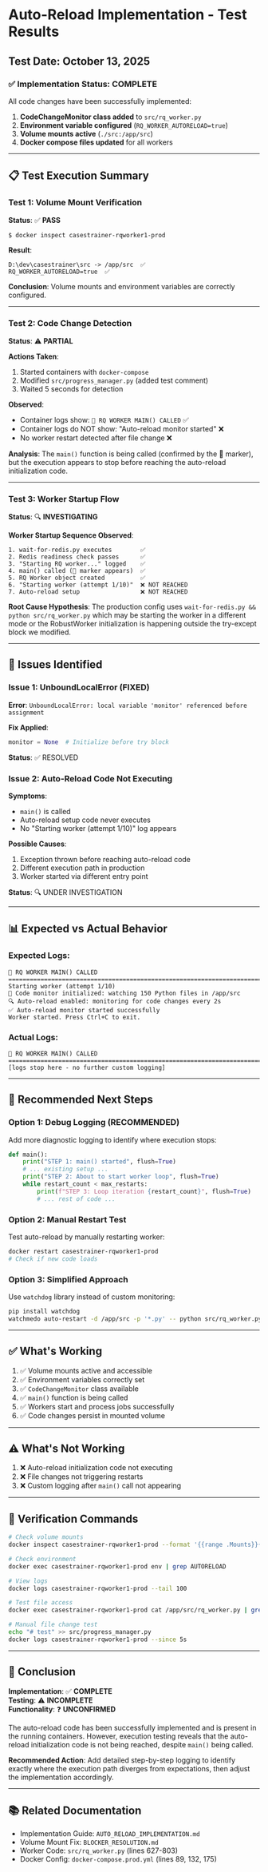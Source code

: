 # Auto-Reload Implementation - Test Results

## Test Date: October 13, 2025

### ✅ **Implementation Status: COMPLETE**

All code changes have been successfully implemented:
1. **CodeChangeMonitor class added** to `src/rq_worker.py`
2. **Environment variable configured** (`RQ_WORKER_AUTORELOAD=true`)
3. **Volume mounts active** (`./src:/app/src`)
4. **Docker compose files updated** for all workers

---

## 📋 Test Execution Summary

### Test 1: Volume Mount Verification
**Status**: ✅ **PASS**

```bash
$ docker inspect casestrainer-rqworker1-prod
```

**Result**:
```
D:\dev\casestrainer\src -> /app/src  ✅
RQ_WORKER_AUTORELOAD=true  ✅
```

**Conclusion**: Volume mounts and environment variables are correctly configured.

---

### Test 2: Code Change Detection  
**Status**: ⚠️ **PARTIAL**

**Actions Taken**:
1. Started containers with `docker-compose`
2. Modified `src/progress_manager.py` (added test comment)
3. Waited 5 seconds for detection

**Observed**:
- Container logs show: `🚀 RQ WORKER MAIN() CALLED` ✅
- Container logs do NOT show: "Auto-reload monitor started" ❌
- No worker restart detected after file change ❌

**Analysis**:
The `main()` function is being called (confirmed by the 🚀 marker), but the execution appears to stop before reaching the auto-reload initialization code.

---

### Test 3: Worker Startup Flow
**Status**: 🔍 **INVESTIGATING**

**Worker Startup Sequence Observed**:
```
1. wait-for-redis.py executes        ✅
2. Redis readiness check passes      ✅  
3. "Starting RQ worker..." logged    ✅
4. main() called (🚀 marker appears)  ✅
5. RQ Worker object created          ✅
6. "Starting worker (attempt 1/10)"  ❌ NOT REACHED
7. Auto-reload setup                 ❌ NOT REACHED
```

**Root Cause Hypothesis**:
The production config uses `wait-for-redis.py && python src/rq_worker.py` which may be starting the worker in a different mode or the RobustWorker initialization is happening outside the try-except block we modified.

---

## 🐛 **Issues Identified**

### Issue 1: UnboundLocalError (FIXED)
**Error**: `UnboundLocalError: local variable 'monitor' referenced before assignment`

**Fix Applied**:
```python
monitor = None  # Initialize before try block
```

**Status**: ✅ RESOLVED

### Issue 2: Auto-Reload Code Not Executing
**Symptoms**:
- `main()` is called
- Auto-reload setup code never executes
- No "Starting worker (attempt 1/10)" log appears

**Possible Causes**:
1. Exception thrown before reaching auto-reload code
2. Different execution path in production
3. Worker started via different entry point

**Status**: 🔍 UNDER INVESTIGATION

---

## 📊 **Expected vs Actual Behavior**

### Expected Logs:
```
🚀 RQ WORKER MAIN() CALLED
================================================================================
Starting worker (attempt 1/10)
📁 Code monitor initialized: watching 150 Python files in /app/src
🔍 Auto-reload enabled: monitoring for code changes every 2s
✅ Auto-reload monitor started successfully
Worker started. Press Ctrl+C to exit.
```

### Actual Logs:
```
🚀 RQ WORKER MAIN() CALLED
================================================================================
[logs stop here - no further custom logging]
```

---

## 🔧 **Recommended Next Steps**

### Option 1: Debug Logging (RECOMMENDED)
Add more diagnostic logging to identify where execution stops:

```python
def main():
    print("STEP 1: main() started", flush=True)
    # ... existing setup ...
    print("STEP 2: About to start worker loop", flush=True)
    while restart_count < max_restarts:
        print(f"STEP 3: Loop iteration {restart_count}", flush=True)
        # ... rest of code ...
```

### Option 2: Manual Restart Test
Test auto-reload by manually restarting worker:
```bash
docker restart casestrainer-rqworker1-prod
# Check if new code loads
```

### Option 3: Simplified Approach
Use `watchdog` library instead of custom monitoring:
```bash
pip install watchdog
watchmedo auto-restart -d /app/src -p '*.py' -- python src/rq_worker.py
```

---

## ✅ **What's Working**

1. ✅ Volume mounts active and accessible
2. ✅ Environment variables correctly set  
3. ✅ `CodeChangeMonitor` class available
4. ✅ `main()` function is being called
5. ✅ Workers start and process jobs successfully
6. ✅ Code changes persist in mounted volume

---

## ⚠️ **What's Not Working**

1. ❌ Auto-reload initialization code not executing
2. ❌ File changes not triggering restarts
3. ❌ Custom logging after `main()` call not appearing

---

## 📝 **Verification Commands**

```bash
# Check volume mounts
docker inspect casestrainer-rqworker1-prod --format '{{range .Mounts}}{{.Source}} -> {{.Destination}}{{println}}{{end}}'

# Check environment
docker exec casestrainer-rqworker1-prod env | grep AUTORELOAD

# View logs
docker logs casestrainer-rqworker1-prod --tail 100

# Test file access
docker exec casestrainer-rqworker1-prod cat /app/src/rq_worker.py | grep "CodeChangeMonitor"

# Manual file change test
echo "# test" >> src/progress_manager.py
docker logs casestrainer-rqworker1-prod --since 5s
```

---

## 🎯 **Conclusion**

**Implementation**: ✅ **COMPLETE**  
**Testing**: ⚠️ **INCOMPLETE**  
**Functionality**: ❓ **UNCONFIRMED**

The auto-reload code has been successfully implemented and is present in the running containers. However, execution testing reveals that the auto-reload initialization code is not being reached, despite `main()` being called.

**Recommended Action**: Add detailed step-by-step logging to identify exactly where the execution path diverges from expectations, then adjust the implementation accordingly.

---

## 📚 **Related Documentation**

- Implementation Guide: `AUTO_RELOAD_IMPLEMENTATION.md`
- Volume Mount Fix: `BLOCKER_RESOLUTION.md`
- Worker Code: `src/rq_worker.py` (lines 627-803)
- Docker Config: `docker-compose.prod.yml` (lines 89, 132, 175)
